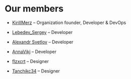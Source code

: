 # Our members
* [KirillMerz](https://github.com/KirillMerz) – Organization founder, Developer & DevOps

* [Lebedev_Sergey](https://github.com/LebedevSergeyV) – Developer
* [Alexandr Svetlov](https://github.com/GigantPro) – Developer
* [AnnaVikj](https://github.com/AnnaVikj) – Developer

* [flzxcrt](https://github.com/flzxcrt) – Designer
* [Tanchikc34](https://github.com/Tanchikc34) – Designer
